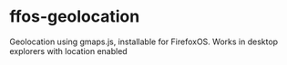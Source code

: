 ffos-geolocation
================

Geolocation using gmaps.js, installable for FirefoxOS. Works in desktop explorers with location enabled
